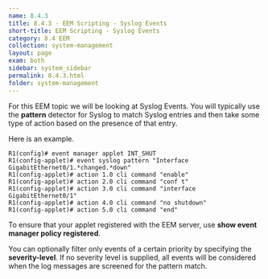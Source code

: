 ```yaml
---
name: 8.4.3
title: 8.4.3 - EEM Scripting - Syslog Events
short-title: EEM Scripting - Syslog Events
category: 8.4 EEM
collection: system-management
layout: page
exam: both
sidebar: system_sidebar
permalink: 8.4.3.html
folder: system-management
---
```

For this EEM topic we will be looking at Syslog Events. You will typically use the **pattern** detector for Syslog to match Syslog entries and then take some type of action based on the presence of that entry.

Here is an example.
```
R1(config)# event manager applet INT_SHUT
R1(config-applet)# event syslog pattern "Interface GigabitEthernet0/1.*changed.*down"
R1(config-applet)# action 1.0 cli command "enable"
R1(config-applet)# action 2.0 cli command "conf t"
R1(config-applet)# action 3.0 cli command "interface GigabitEthernet0/1"
R1(config-applet)# action 4.0 cli command "no shutdown"
R1(config-applet)# action 5.0 cli command "end"
```
To ensure that your applet registered with the EEM server, use **show event manager policy registered**.

You can optionally filter only events of a certain priority by specifying the **severity-level**. If no severity level is supplied, all events will be considered when the log messages are screened for the pattern match.
